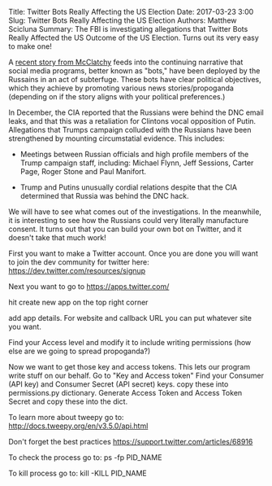 Title: Twitter Bots Really Affecting the US Election
Date: 2017-03-23 3:00
Slug: Twitter Bots Really Affecting the US Election
Authors: Matthew Scicluna
Summary: The FBI is investigating allegations that Twitter Bots Really Affected the US Outcome of the US Election. Turns out its very easy to make one!

A [recent story from McClatchy](http://www.mcclatchydc.com/news/politics-government/white-house/article139695453.html) feeds into the continuing narrative that social media programs, better known as "bots," have been deployed by the Russains in an act of subterfuge. These bots have clear political objectives, which they achieve by promoting various news stories/propoganda (depending on if the story aligns with your political preferences.) 

In December, the CIA reported that the Russians were behind the DNC email leaks, and that this was a retaliation for Clintons vocal opposition of Putin. Allegations that Trumps campaign colluded with the Russians have been strengthened by mounting circumstatial evidence. This includes:

- Meetings between Russian officials and high profile members of the Trump campaign staff, including: Michael Flynn, Jeff Sessions, Carter Page, Roger Stone and Paul Manifort.

- Trump and Putins unusually cordial relations despite that the CIA determined that Russia was behind the DNC hack.

We will have to see what comes out of the investigations. In the meanwhile, it is interesting to see how the Russians could very literally manufacture consent. It turns out that you can build your own bot on Twitter, and it doesn't take that much work!

First you want to make a Twitter account. Once you are done you will want to join the dev community for twitter here:
https://dev.twitter.com/resources/signup

Next you want to go to 
https://apps.twitter.com/

hit create new app on the top right corner

add app details. For website and callback URL you can put whatever site you want.

Find your Access level and modify it to include writing permissions (how else are we going to spread propoganda?)

Now we want to get those key and access tokens. This lets our program write stuff on our behalf. Go to "Key and Access token"
Find your Consumer (API key) and Consumer Secret (API secret) keys. copy these into permissions.py dictionary. Generate Access Token and Access Token Secret and copy these into the dict.

To learn more about tweepy go to:
http://docs.tweepy.org/en/v3.5.0/api.html

Don't forget the best practices
https://support.twitter.com/articles/68916

To check the process go to:
ps -fp PID_NAME

To kill process go to:
kill -KILL PID_NAME

